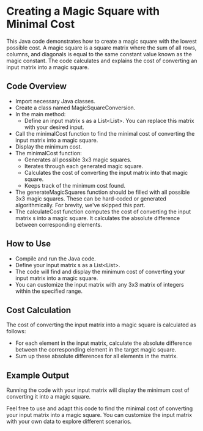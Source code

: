 # Creating a Magic Square with Minimal Cost
This Java code demonstrates how to create a magic square with the lowest possible cost. A magic square is a square matrix where the sum of all rows, columns, and diagonals is equal to the same constant value known as the magic constant. The code calculates and explains the cost of converting an input matrix into a magic square.

## Code Overview
- Import necessary Java classes.
- Create a class named MagicSquareConversion.
- In the main method:
    - Define an input matrix s as a List<List<Integer>>. You can replace this matrix with your desired input.
- Call the minimalCost function to find the minimal cost of converting the input matrix into a magic square.
- Display the minimum cost.
- The minimalCost function:
    - Generates all possible 3x3 magic squares.
    - Iterates through each generated magic square.
    - Calculates the cost of converting the input matrix into that magic square.
    - Keeps track of the minimum cost found.
- The generateMagicSquares function should be filled with all possible 3x3 magic squares. These can be hard-coded or generated algorithmically. For brevity, we've skipped this part.
- The calculateCost function computes the cost of converting the input matrix s into a magic square. It calculates the absolute difference between corresponding elements.

## How to Use
- Compile and run the Java code.
- Define your input matrix s as a List<List<Integer>>.
- The code will find and display the minimum cost of converting your input matrix into a magic square.
- You can customize the input matrix with any 3x3 matrix of integers within the specified range.

## Cost Calculation
The cost of converting the input matrix into a magic square is calculated as follows:

- For each element in the input matrix, calculate the absolute difference between the corresponding element in the target magic square.
- Sum up these absolute differences for all elements in the matrix.

## Example Output
Running the code with your input matrix will display the minimum cost of converting it into a magic square.

Feel free to use and adapt this code to find the minimal cost of converting your input matrix into a magic square. You can customize the input matrix with your own data to explore different scenarios.

